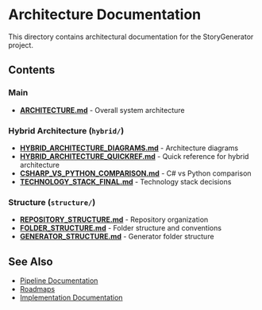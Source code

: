# Architecture Documentation

This directory contains architectural documentation for the StoryGenerator project.

## Contents

### Main
- **[ARCHITECTURE.md](ARCHITECTURE.md)** - Overall system architecture

### Hybrid Architecture (`hybrid/`)
- **[HYBRID_ARCHITECTURE_DIAGRAMS.md](hybrid/HYBRID_ARCHITECTURE_DIAGRAMS.md)** - Architecture diagrams
- **[HYBRID_ARCHITECTURE_QUICKREF.md](hybrid/HYBRID_ARCHITECTURE_QUICKREF.md)** - Quick reference for hybrid architecture
- **[CSHARP_VS_PYTHON_COMPARISON.md](hybrid/CSHARP_VS_PYTHON_COMPARISON.md)** - C# vs Python comparison
- **[TECHNOLOGY_STACK_FINAL.md](hybrid/TECHNOLOGY_STACK_FINAL.md)** - Technology stack decisions

### Structure (`structure/`)
- **[REPOSITORY_STRUCTURE.md](structure/REPOSITORY_STRUCTURE.md)** - Repository organization
- **[FOLDER_STRUCTURE.md](structure/FOLDER_STRUCTURE.md)** - Folder structure and conventions
- **[GENERATOR_STRUCTURE.md](structure/GENERATOR_STRUCTURE.md)** - Generator folder structure

## See Also
- [Pipeline Documentation](../pipeline/)
- [Roadmaps](../roadmaps/)
- [Implementation Documentation](../implementation/)
